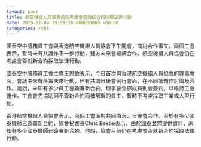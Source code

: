 ```yaml
---
layout: post
title: 航空機組人員協會仍在考慮會否就新合約採取法律行動
date: 2020-11-04 19:53:28.000000000 +08:00
categories: rthk
---
```


國泰空中服務員工會與香港航空機組人員協會下午開會，商討合作事宜。兩個工會表示，暫時未有共識作下一步行動，雙方未來會繼續合作。航空機組人員協會仍在考慮會否就新合約採取法律行動。

國泰空中服務員工會主席王思敏表示，今日首次與香港航空機組人員協會的理事會面，會議中未有落實未來行動，但有共識日後會例行會面，在不同議題作討論及合作。她說，未知有多少員工會簽署新合約，理事會全部成員則會簽約，以維持工會運作。工會會先協助因不簽新合約而被解僱的員工，暫時不考慮採取工業或大型行動。

香港航空機組人員協會表示，兩個工會面對共同情況，日後會合作。至於有多少國泰機師已簽署新合約，協會秘書長Chris Beebe表示，由於國泰並無提供資料，未知有多少國泰機師已簽署新合約。他說，協會目前仍在考慮會否就新合約採取法律行動。
